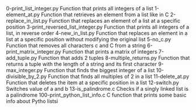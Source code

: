0-print_list_integer.py 	Function that prints all integers of a list
1-element_at.py 	Function that retrieves an element from a list like in C
2-replace_in_list.py 	Function that replaces an element of a list at a specific position
3-print_reversed_list_integer.py 	Function that prints all integers of a list, in reverse order
4-new_in_list.py 	Function that replaces an element in a list at a specific position without modifying the original list
5-no_c.py 	Function that removes all characters c and C from a string
6-print_matrix_integer.py 	Function that prints a matrix of integers
7-add_tuple.py 	Function that adds 2 tuples
8-multiple_returns.py 	Function that returns a tuple with the length of a string and its first character
9-max_integer.py 	Function that finds the biggest integer of a list
10-divisible_by_2.py 	Function that finds all multiples of 2 in a list
11-delete_at.py 	Function that deletes the item at a specific position in a list
12-switch.py 	Switches value of a and b
13-is_palindrome.c 	Checks if a singly linked list is a palindrome
100-print_python_list_info.c 	C function that prints some basic info about Pytho listsi
